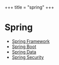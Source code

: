 +++
title = "spring"
+++

# Spring

- [Spring Framework](./spring-framework)
- [Spring Boot](./spring-boot)
- [Spring Data](./spring-data)
- [Spring Security](./spring-security)
